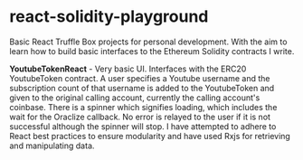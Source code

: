 # react-solidity-playground

Basic React Truffle Box projects for personal development. With the aim to learn how to build basic interfaces to the Ethereum Solidity contracts I write.

<b>YoutubeTokenReact</b> - Very basic UI. Interfaces with the ERC20 YoutubeToken contract. A user specifies a Youtube username and the subscription count of that username is added to the YoutubeToken and given to the original calling account, currently the calling account's coinbase. There is a spinner which signifies loading, which includes the wait for the Oraclize callback. No error is relayed to the user if it is not successful although the spinner will stop. I have attempted to adhere to React best practices to ensure modularity and have used Rxjs for retrieving and manipulating data.
